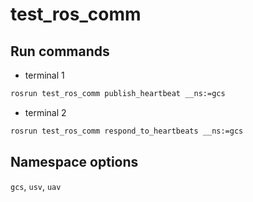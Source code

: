 # test_ros_comm

## Run commands
- terminal 1
```bash
rosrun test_ros_comm publish_heartbeat __ns:=gcs
```
- terminal 2
```bash
rosrun test_ros_comm respond_to_heartbeats __ns:=gcs
```

## Namespace options
`gcs`, `usv`, `uav`
